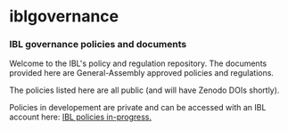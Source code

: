 # iblgovernance
### IBL governance policies and documents

Welcome to the IBL's policy and regulation repository.  The documents provided here are General-Assembly approved policies and regulations. 

The policies listed here are all public (and will have Zenodo DOIs shortly).

Policies in developement are private and can be accessed with an IBL account here: [IBL policies in-progress.](https://drive.google.com/drive/folders/1SrWAIragUwYGugzLt8l-y_24U4bcC6Wr?usp=sharing)

